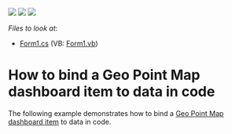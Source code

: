 <!-- default badges list -->
![](https://img.shields.io/endpoint?url=https://codecentral.devexpress.com/api/v1/VersionRange/128580911/15.1.3%2B)
[![](https://img.shields.io/badge/Open_in_DevExpress_Support_Center-FF7200?style=flat-square&logo=DevExpress&logoColor=white)](https://supportcenter.devexpress.com/ticket/details/E5036)
[![](https://img.shields.io/badge/📖_How_to_use_DevExpress_Examples-e9f6fc?style=flat-square)](https://docs.devexpress.com/GeneralInformation/403183)
<!-- default badges end -->
<!-- default file list -->
*Files to look at*:

* [Form1.cs](./CS/Dashboard_CreateGeoPointMap/Form1.cs) (VB: [Form1.vb](./VB/Dashboard_CreateGeoPointMap/Form1.vb))
<!-- default file list end -->
# How to bind a Geo Point Map dashboard item to data in code


<p>The following example demonstrates how to bind a <a href="https://documentation.devexpress.com/#Dashboard/CustomDocument16505">Geo Point Map dashboard item</a> to data in code.</p>

<br/>


